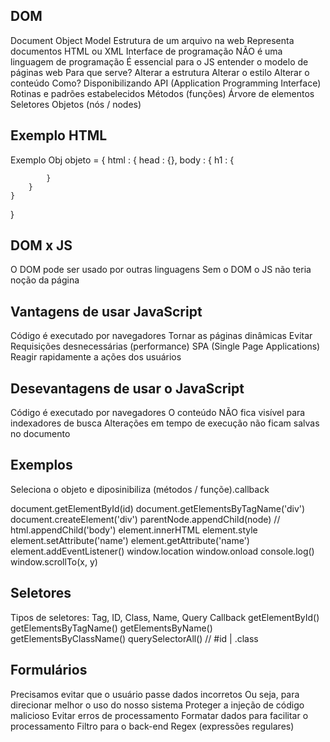 ## DOM

Document Object Model
Estrutura de um arquivo na web
Representa documentos HTML ou XML
Interface de programação
NÃO é uma linguagem de programação
É essencial para o JS entender o modelo de páginas web
Para que serve?
Alterar a estrutura
Alterar o estilo
Alterar o conteúdo
Como?
Disponibilizando API (Application Programming Interface)
Rotinas e padrões estabelecidos
Métodos (funções)
Árvore de elementos
Seletores
Objetos (nós / nodes)

## Exemplo HTML
<html>
    <head></head>
    <body></body>
</html>

Exemplo Obj
objeto = {
    html : {
        head : {},
        body : {
            h1 : {

            }
        }
    }
}

## DOM x JS
O DOM pode ser usado por outras linguagens
Sem o DOM o JS não teria noção da página

## Vantagens de usar JavaScript
Código é executado por navegadores
Tornar as páginas dinâmicas
Evitar Requisições desnecessárias (performance)
SPA (Single Page Applications)
Reagir rapidamente a ações dos usuários

## Desevantagens de usar o JavaScript
Código é executado por navegadores
O conteúdo NÃO fica visível para indexadores de busca
Alterações em tempo de execução não ficam salvas no documento

## Exemplos
Seleciona o objeto e diposinibiliza (métodos / funçõe).callback

document.getElementById(id)
document.getElementsByTagName('div')
document.createElement('div')
parentNode.appendChild(node) // html.appendChild('body')
element.innerHTML
element.style
element.setAttribute('name')
element.getAttribute('name')
element.addEventListener()
window.location
window.onload
console.log()
window.scrollTo(x, y)

## Seletores
Tipos de seletores: Tag, ID, Class, Name, Query
Callback
getElementById()
getElementsByTagName()
getElementsByName()
getElementsByClassName() 
querySelectorAll() // #id | .class

## Formulários
Precisamos evitar que o usuário passe dados incorretos
Ou seja, para direcionar melhor o uso do nosso sistema
Proteger a injeção de código malicioso
Evitar erros de processamento
Formatar dados para facilitar o processamento
Filtro para o back-end
Regex (expressões regulares)